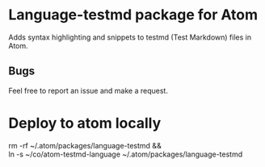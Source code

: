 
# Language-testmd package for Atom

Adds syntax highlighting and snippets to testmd (Test Markdown) files in Atom.


## Bugs

Feel free to report an issue and make a request.


# Deploy to atom locally

rm -rf ~/.atom/packages/language-testmd && \
ln -s ~/co/atom-testmd-language ~/.atom/packages/language-testmd

